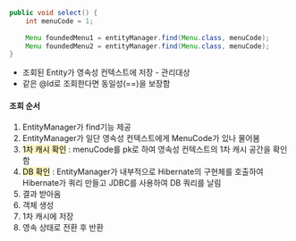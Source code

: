 ```java
public void select() {
	int menuCode = 1;
	
	Menu foundedMenu1 = entityManager.find(Menu.class, menuCode);
	Menu foundedMenu2 = entityManager.find(Menu.class, menuCode);
}
```

- 조회된 Entity가 영속성 컨텍스트에 저장 - 관리대상
- 같은 @Id로 조회한다면 동일성(=\=)을 보장함


#### 조회 순서
1. EntityManager가 find기능 제공
2. EntityManager가 일단 영속성 컨텍스트에게 MenuCode가 있나 물어봄
3. <mark style="background: #FFF3A3A6;">1차 캐시 확인</mark> : menuCode를 pk로 하여 영속성 컨텍스트의 1차 캐시 공간을 확인함
4.  <mark style="background: #FFF3A3A6;">DB 확인</mark> : EntityManager가 내부적으로 Hibernate의 구현체를 호출하여  Hibernate가 쿼리 만들고 JDBC를 사용하여 DB 쿼리를 날림
5. 결과 받아옴
6. 객체 생성
7. 1차 캐시에 저장
8. 영속 상태로 전환 후 반환